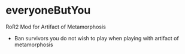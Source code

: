 # everyoneButYou
RoR2 Mod for Artifact of Metamorphosis	
- Ban survivors you do not wish to play when playing with artifact of metamorphosis
